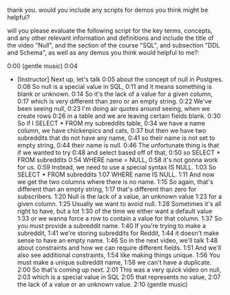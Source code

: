 thank you. would you include any scripts for demos you think might be helpful? 








will you please evaluate the following script for the key terms, concepts, and any other relevant information and definitions and include the title of the video "Null", and the section of the course "SQL", and subsection "DDL and Schema", as well as any demos you think would helpful to me?:


0:00
(gentle music)
0:04
- [Instructor] Next up, let's talk
0:05
about the concept of null in Postgres.
0:08
So null is a special value in SQL,
0:11
and it means something is blank or unknown.
0:14
So it's the lack of a value for a given column,
0:17
which is very different than zero or an empty string.
0:22
We've been seeing null,
0:23
I'm doing air quotes around seeing, when we create rows
0:26
in a table and we are leaving certain fields blank.
0:30
So if I SELECT * FROM my subreddits table,
0:34
we have a name column, we have chickenpics and cats,
0:37
but then we have two subreddits that do not have any name,
0:41
so their name is not set to empty string,
0:44
their name is null.
0:46
The unfortunate thing is that if we wanted to try
0:48
and select based off of that,
0:50
so SELECT * FROM subreddits
0:54
WHERE name = NULL,
0:58
it's not gonna work for us.
0:59
Instead, we need to use a special syntax IS NULL.
1:03
So SELECT * FROM subreddits
1:07
WHERE name IS NULL.
1:11
And now we get the two columns where there is no name.
1:15
So again, that's different than an empty string,
1:17
that's different than zero for subscribers.
1:20
Null is the lack of a value, an unknown value
1:23
for a given column.
1:25
Usually we want to avoid null.
1:28
Sometimes it's all right to have, but a lot
1:30
of the time we either want a default value
1:33
or we wanna force a row to contain a value for that column.
1:37
So you must provide a subreddit name.
1:40
If you're trying to make a subreddit,
1:41
we're storing subreddits for Reddit,
1:44
it doesn't make sense to have an empty name.
1:46
So in the next video, we'll talk
1:48
about constraints and how we can require different fields.
1:51
And we'll also see additional constraints,
1:54
like making things unique.
1:56
You must make a unique subreddit name,
1:58
we can't have a duplicate.
2:00
So that's coming up next.
2:01
This was a very quick video on null,
2:03
which is a special value in SQL
2:05
that represents no value,
2:07
the lack of a value or an unknown value.
2:10
(gentle music)
